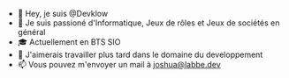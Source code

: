 - 👋 Hey, je suis @Devklow
- 👀 Je suis passioné d'Informatique, Jeux de rôles et Jeux de sociétés en général
- 🎓 Actuellement en BTS SIO
- 🏡 J'aimerais travailler plus tard dans le domaine du developpement
- 📫 Vous pouvez m'envoyer un mail à joshua@labbe.dev

<!---
Devklow/Devklow is a ✨ special ✨ repository because its `README.md` (this file) appears on your GitHub profile.
You can click the Preview link to take a look at your changes.
--->
